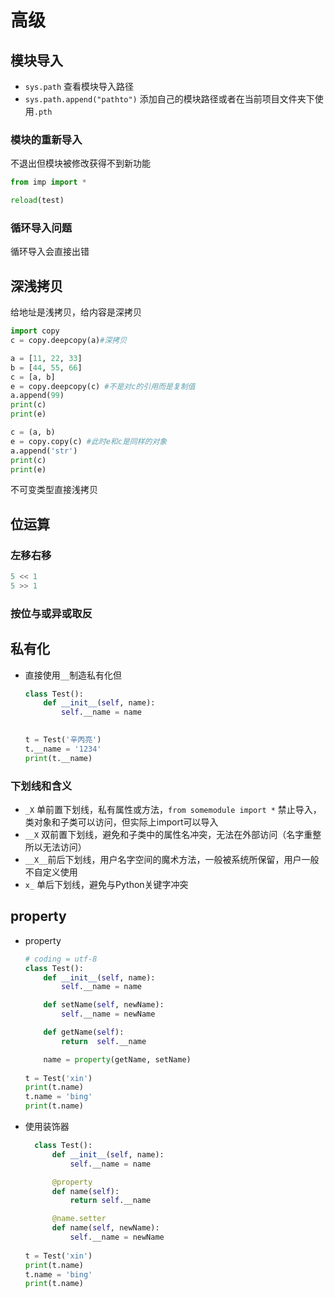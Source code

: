 # 高级

## 模块导入

* `sys.path` 查看模块导入路径
* `sys.path.append("pathto")` 添加自己的模块路径或者在当前项目文件夹下使用`.pth`

### 模块的重新导入

不退出但模块被修改获得不到新功能

```python
from imp import *

reload(test)
```

### 循环导入问题

循环导入会直接出错

## 深浅拷贝

给地址是浅拷贝，给内容是深拷贝

```python
import copy
c = copy.deepcopy(a)#深拷贝

a = [11, 22, 33]
b = [44, 55, 66]
c = [a, b]
e = copy.deepcopy(c) #不是对c的引用而是复制值
a.append(99)
print(c)
print(e)

c = (a, b)
e = copy.copy(c) #此时e和c是同样的对象
a.append('str')
print(c)
print(e)
```

 不可变类型直接浅拷贝

## 位运算

### 左移右移

```python
5 << 1
5 >> 1
```

### 按位与或异或取反

## 私有化

* 直接使用`__`制造私有化但

  ```python
  class Test():
      def __init__(self, name):
          self.__name = name

      
  t = Test('辛丙亮')
  t.__name = '1234'
  print(t.__name)
  ```

### 下划线和含义

* `_X` 单前置下划线，私有属性或方法，`from somemodule import *` 禁止导入，类对象和子类可以访问，但实际上import可以导入
* `__X` 双前置下划线，避免和子类中的属性名冲突，无法在外部访问（名字重整所以无法访问）
* `__X__`前后下划线，用户名字空间的魔术方法，一般被系统所保留，用户一般不自定义使用
* `x_` 单后下划线，避免与Python关键字冲突

## property

* property

  ```python
  # coding = utf-8
  class Test():
      def __init__(self, name):
          self.__name = name

      def setName(self, newName):
          self.__name = newName

      def getName(self):
          return  self.__name

      name = property(getName, setName)
      
  t = Test('xin')
  print(t.name)
  t.name = 'bing'
  print(t.name)
  ```

* 使用装饰器

  ````python
    class Test():
        def __init__(self, name):
            self.__name = name

        @property
        def name(self):
            return self.__name

        @name.setter
        def name(self, newName):
            self.__name = newName
              
  t = Test('xin')
  print(t.name)
  t.name = 'bing'
  print(t.name)
  ````



